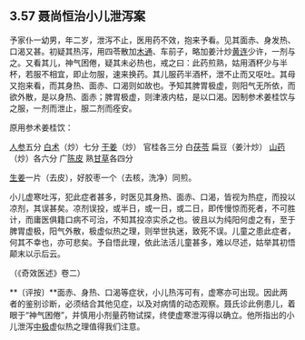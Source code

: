 ## 3.57 聂尚恒治小儿泄泻案

予家仆一幼男，年二岁，泄泻不止，医用药不效，抱来予看。见其面赤、身发热、口渴又甚。初疑其热泻，用四苓散加[木通](https://www.gmzyjc.com/read/bc/bc05-0.0.8.0.0.md)、车前子，略加姜汁炒[黄连](https://www.gmzyjc.com/read/bc/bc03-0.2.2.0.0.md)少许，一剂与之。又看其儿，神气困倦，疑其未必热也，戒之曰：此药煎熟，姑用酒杯少与半杯，若服不相宜，即止勿服，速来换药。其儿服药半酒杯，泄不止而又呕吐。其母又抱来看，而其身热、面赤、口渴则如故也。予知其脾胃极虚，则阳气无所依，而欲外散，是以身热、面赤；脾胃极虚，则津液内枯，是以口渴。因制参术姜桂饮与之服，一剂而泄止，服二剂而痊安。

原用参术姜桂饮：

[人参](https://www.gmzyjc.com/read/bc/bc17-0.1.1.0.0.md)五分 [白术](https://www.gmzyjc.com/read/bc/bc17-0.1.5.0.0.md)（炒）七分 [干姜](https://www.gmzyjc.com/read/bc/bc07-0.4.0.0.0.md)（炒） 官桂各三分 白[茯苓](https://www.gmzyjc.com/read/bc/bc05-0.0.1.0.0.md) 扁豆（姜汁炒） [山药](https://www.gmzyjc.com/read/bc/bc17-0.1.6.0.0.md)（炒）各六分 广[陈皮](https://www.gmzyjc.com/read/bc/bc11-0.0.1.0.0.md) 熟[甘草](https://www.gmzyjc.com/read/bc/bc17-0.1.8.0.0.md)各四分

[生姜](https://www.gmzyjc.com/read/bc/bc01-1.1.13.0.0.md)一片（去皮），好胶枣一个（去核，洗净）同煎。

小儿虚寒吐泻，犯此症者甚多，时医见其身热、面赤、口渴，皆视为热症，而投以凉剂，其误甚矣。凉剂误投，或半日，或一日，或二日，即传慢惊而死者，不可胜计，而庸医俱籍口病不可治，不知其投凉实杀之也。彼且以为纯阳何虚之有，至于脾胃虚极，阳气外散，极虚似热之理，则举世执迷，致死不误。儿童之患此症者，何其不幸也，亦可悲矣。予自悟此理，依此法活儿童甚多，难以尽述，姑举其初悟颠末以示后云。

（《奇效医述》卷二）

**〔评按〕**面赤、身热、口渴等症状，小儿热泻可有，虚寒亦可出现。因此两者的鉴别诊断，必须结合其他见症，以及对病情的动态观察。聂氏诊此例患儿，着眼于“神气困倦”，并慎用小剂量药物试探，终使虚寒泄泻得以确立。他所指出的小儿泄泻[中极](https://www.gmzyjc.com/read/zjs/zjs3.2.1-0.1.1.3.3.md)虚似热之理值得我们注意。
